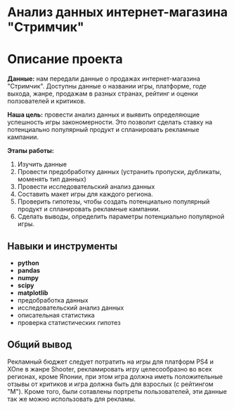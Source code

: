 # Анализ данных интернет-магазина "Стримчик"

# Описание проекта
**Данные:** нам передали данные о продажах интернет-магазина "Стримчик". Доступны данные о названии игры, платформе, годе выхода, жанре, продажам в разных странах, рейтинг и оценки ползователей и критиков.

**Наша цель:** провести анализ данных и выявить определяющие успешность игры закономерности. Это позволит сделать ставку на потенциально популярный продукт и спланировать рекламные кампании.

**Этапы работы:**
1. Изучить данные
2. Провести предобработку данных (устранить пропуски, дубликаты, моменять тип данных)
3. Провести исследовательский анализ данных
4. Составить макет игры для каждого региона.
5. Проверить гипотезы, чтобы создать потенциально популярный продукт и спланировать рекламные кампании.
6. Сделать выводы, определить параметры потенциально популярной игры.

## Навыки и инструменты
- **python**
- **pandas**
- **numpy**
- **scipy**
- **matplotlib**
- предобработка данных
- исследовательский анализ данных
- описательная статистика
- проверка статистических гипотез

## Общий вывод
Рекламный бюджет следует потратить на игры для платформ PS4 и XOne в жанре Shooter, рекламировать игру целесообразно во всех регионах, кроме Японии, при этом игра должна иметь положительные отзывы от критиков и игра должна быть для взрослых (с рейтингом "М"). Кроме того, были сотавлены портреты пользователей, эти данные так же можно использовать для рекламы.